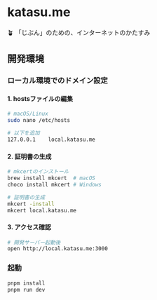 # katasu.me

🪴 「じぶん」のための、インターネットのかたすみ

## 開発環境

### ローカル環境でのドメイン設定

#### 1. hostsファイルの編集

```bash
# macOS/Linux
sudo nano /etc/hosts

# 以下を追加
127.0.0.1    local.katasu.me
```

#### 2. 証明書の生成

```bash
# mkcertのインストール
brew install mkcert  # macOS
choco install mkcert # Windows

# 証明書の生成
mkcert -install
mkcert local.katasu.me
```

#### 3. アクセス確認

```bash
# 開発サーバー起動後
open http://local.katasu.me:3000
```

### 起動

```sh
pnpm install
pnpm run dev
```
    

